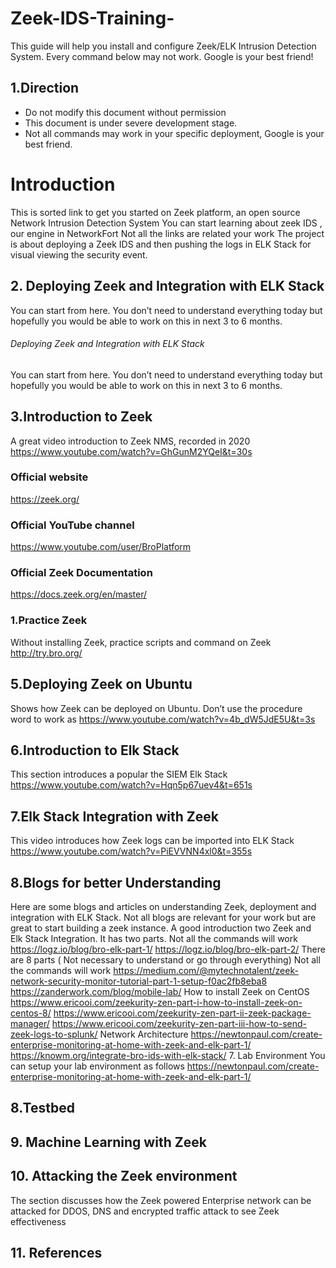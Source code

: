 # Zeek-IDS-Training-
This guide will help you install and configure Zeek/ELK Intrusion Detection System. Every command below may not work. Google is your best friend!

## 1.Direction 
- Do not modify this document without permission
- This document is under severe development stage.
- Not all commands may work in your specific deployment, Google is your best friend.

# Introduction 
This is sorted link to get you started on Zeek platform, an open source Network Intrusion Detection System
You can start learning about zeek IDS , our engine in NetworkFort
Not all the links are related your work
The project is about deploying a Zeek IDS and then pushing the logs in ELK Stack for visual viewing the security event.
## 2. Deploying Zeek and Integration with ELK Stack
You can start from here. You don’t need to understand everything today but hopefully you would be able to work on this in next 3 to 6 months.
###### Deploying Zeek and Integration with ELK Stack
You can start from here. You don’t need to understand everything today but hopefully you would be able to work on this in next 3 to 6 months.
## 3.Introduction to Zeek
A great video introduction to Zeek NMS, recorded in 2020
https://www.youtube.com/watch?v=GhGunM2YQeI&t=30s
### Official website
https://zeek.org/
### Official YouTube channel
https://www.youtube.com/user/BroPlatform
### Official Zeek Documentation
https://docs.zeek.org/en/master/
### 1.Practice Zeek
Without installing Zeek, practice scripts and command on Zeek
http://try.bro.org/
## 5.Deploying Zeek on Ubuntu
Shows how Zeek can be deployed on Ubuntu. Don’t use the procedure word to work as https://www.youtube.com/watch?v=4b_dW5JdE5U&t=3s
## 6.Introduction to Elk Stack
This section introduces a popular the SIEM Elk Stack
https://www.youtube.com/watch?v=Hqn5p67uev4&t=651s
## 7.Elk Stack Integration with Zeek
This video introduces how Zeek logs can be imported into ELK Stack
https://www.youtube.com/watch?v=PiEVVNN4xl0&t=355s
## 8.Blogs for better Understanding
Here are some blogs and articles on understanding Zeek, deployment and integration with ELK Stack. Not all blogs are relevant for your work but are great to start building a zeek instance.
A good introduction two Zeek and Elk Stack Integration. It has two parts. Not all the commands will work
https://logz.io/blog/bro-elk-part-1/
https://logz.io/blog/bro-elk-part-2/
There are 8 parts ( Not necessary to understand or go through everything) Not all the commands will work
https://medium.com/@mytechnotalent/zeek-network-security-monitor-tutorial-part-1-setup-f0ac2fb8eba8
https://zanderwork.com/blog/mobile-lab/
How to install Zeek on CentOS
https://www.ericooi.com/zeekurity-zen-part-i-how-to-install-zeek-on-centos-8/
https://www.ericooi.com/zeekurity-zen-part-ii-zeek-package-manager/
https://www.ericooi.com/zeekurity-zen-part-iii-how-to-send-zeek-logs-to-splunk/
Network Architecture
https://newtonpaul.com/create-enterprise-monitoring-at-home-with-zeek-and-elk-part-1/
https://knowm.org/integrate-bro-ids-with-elk-stack/
7.    Lab Environment
You can setup your lab environment as follows
https://newtonpaul.com/create-enterprise-monitoring-at-home-with-zeek-and-elk-part-1/
## 8.Testbed
## 9. Machine Learning with Zeek
## 10. Attacking the Zeek environment
The section discusses how the Zeek powered Enterprise network can be attacked for DDOS, DNS and encrypted traffic attack to see Zeek effectiveness
## 11. References
